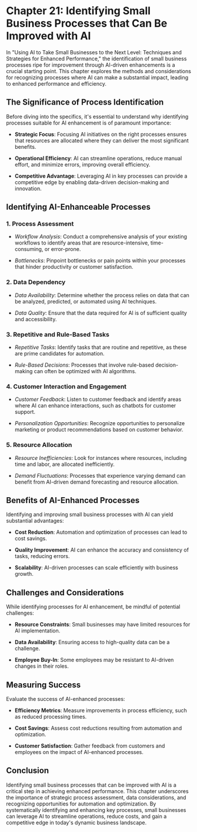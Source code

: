 Chapter 21: Identifying Small Business Processes that Can Be Improved with AI
=============================================================================

In "Using AI to Take Small Businesses to the Next Level: Techniques and Strategies for Enhanced Performance," the identification of small business processes ripe for improvement through AI-driven enhancements is a crucial starting point. This chapter explores the methods and considerations for recognizing processes where AI can make a substantial impact, leading to enhanced performance and efficiency.

The Significance of Process Identification
------------------------------------------

Before diving into the specifics, it's essential to understand why identifying processes suitable for AI enhancement is of paramount importance:

* **Strategic Focus**: Focusing AI initiatives on the right processes ensures that resources are allocated where they can deliver the most significant benefits.

* **Operational Efficiency**: AI can streamline operations, reduce manual effort, and minimize errors, improving overall efficiency.

* **Competitive Advantage**: Leveraging AI in key processes can provide a competitive edge by enabling data-driven decision-making and innovation.

Identifying AI-Enhanceable Processes
------------------------------------

### 1. **Process Assessment**

* *Workflow Analysis*: Conduct a comprehensive analysis of your existing workflows to identify areas that are resource-intensive, time-consuming, or error-prone.

* *Bottlenecks*: Pinpoint bottlenecks or pain points within your processes that hinder productivity or customer satisfaction.

### 2. **Data Dependency**

* *Data Availability*: Determine whether the process relies on data that can be analyzed, predicted, or automated using AI techniques.

* *Data Quality*: Ensure that the data required for AI is of sufficient quality and accessibility.

### 3. **Repetitive and Rule-Based Tasks**

* *Repetitive Tasks*: Identify tasks that are routine and repetitive, as these are prime candidates for automation.

* *Rule-Based Decisions*: Processes that involve rule-based decision-making can often be optimized with AI algorithms.

### 4. **Customer Interaction and Engagement**

* *Customer Feedback*: Listen to customer feedback and identify areas where AI can enhance interactions, such as chatbots for customer support.

* *Personalization Opportunities*: Recognize opportunities to personalize marketing or product recommendations based on customer behavior.

### 5. **Resource Allocation**

* *Resource Inefficiencies*: Look for instances where resources, including time and labor, are allocated inefficiently.

* *Demand Fluctuations*: Processes that experience varying demand can benefit from AI-driven demand forecasting and resource allocation.

Benefits of AI-Enhanced Processes
---------------------------------

Identifying and improving small business processes with AI can yield substantial advantages:

* **Cost Reduction**: Automation and optimization of processes can lead to cost savings.

* **Quality Improvement**: AI can enhance the accuracy and consistency of tasks, reducing errors.

* **Scalability**: AI-driven processes can scale efficiently with business growth.

Challenges and Considerations
-----------------------------

While identifying processes for AI enhancement, be mindful of potential challenges:

* **Resource Constraints**: Small businesses may have limited resources for AI implementation.

* **Data Availability**: Ensuring access to high-quality data can be a challenge.

* **Employee Buy-In**: Some employees may be resistant to AI-driven changes in their roles.

Measuring Success
-----------------

Evaluate the success of AI-enhanced processes:

* **Efficiency Metrics**: Measure improvements in process efficiency, such as reduced processing times.

* **Cost Savings**: Assess cost reductions resulting from automation and optimization.

* **Customer Satisfaction**: Gather feedback from customers and employees on the impact of AI-enhanced processes.

Conclusion
----------

Identifying small business processes that can be improved with AI is a critical step in achieving enhanced performance. This chapter underscores the importance of strategic process assessment, data considerations, and recognizing opportunities for automation and optimization. By systematically identifying and enhancing key processes, small businesses can leverage AI to streamline operations, reduce costs, and gain a competitive edge in today's dynamic business landscape.
